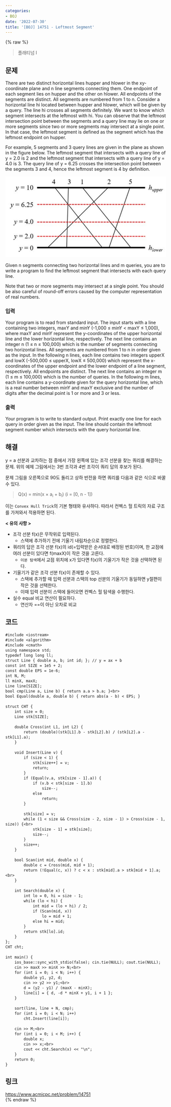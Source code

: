 ```yaml
---
categories:
- BOJ
date: '2022-07-30'
title: '[BOJ] 14751 - Leftmost Segment'
---
```


{% raw %}
> 플래티넘 I<br>

## 문제
There are two distinct horizontal lines hupper  and hlower  in the xy-coordinate plane and n line segments connecting them. One endpoint of each segment lies on hupper  and the other on hlower. All endpoints of the segments are distinct. All segments are numbered from 1 to n. Consider a horizontal line hi  located between hupper  and hlower, which will be given by a query. The line hi  crosses all segments definitely. We want to know which segment intersects at the leftmost with hi. You can observe that the leftmost intersection point between the segments and a query line may lie on one or more segments since two or more segments may intersect at a single point. In that case, the leftmost segment is defined as the segment which has the leftmost endpoint on hupper.

For example, 5 segments and 3 query lines are given in the plane as shown in the figure below. The leftmost segment that intersects with a query line of y = 2.0 is 2 and the leftmost segment that intersects with a query line of y = 4.0 is 3. The query line of y = 6.25 crosses the intersection point between the segments 3 and 4, hence the leftmost segment is 4 by definition.

![](images/14751.png)

Given n segments connecting two horizontal lines and m queries, you are to write a program to find the leftmost segment that intersects with each query line.

Note that two or more segments may intersect at a single point. You should be also careful of round-off errors caused by the computer representation of real numbers.

### 입력
Your program is to read from standard input. The input starts with a line containing two integers, maxY and minY (-1,000 ≤ minY < maxY ≤ 1,000), where maxY and minY represent the y-coordinates of the upper horizontal line and the lower horizontal line, respectively. The next line contains an integer n (1 ≤ n ≤ 100,000) which is the number of segments connecting two horizontal lines. All segments are numbered from 1 to n in order given as the input. In the following n lines, each line contains two integers upperX and lowX (-500,000 ≤ upperX, lowX ≤ 500,000) which represent the x-coordinates of the upper endpoint and the lower endpoint of a line segment, respectively. All endpoints are distinct. The next line contains an integer m (1 ≤ m ≤ 100,000) which is the number of queries. In the following m lines, each line contains a y-coordinate given for the query horizontal line, which is a real number between minY and maxY exclusive and the number of digits after the decimal point is 1 or more and 3 or less.

### 출력
Your program is to write to standard output. Print exactly one line for each query in order given as the input. The line should contain the leftmost segment number which intersects with the query horizontal line.

## 해결
y = a 선분과 교차하는 점 중에서 가장 왼쪽에 있는 조각 선분을 찾는 쿼리를 해결하는 문제. 위의 예제 그림에서는 3번 조각과 4번 조각이 쿼리 답의 후보가 된다. 

문제 그림을 오른쪽으로 90도 돌리고 상하 반전을 하면 쿼리를 다음과 같은 식으로 바꿀 수 있다.
> Q(x) = min(x × a<sub>i</sub> + b<sub>i</sub>) (i = [0, n - 1])<br>

이는 `Convex Hull Trick`의 기본 형태와 유사하다. 따라서 컨벡스 헐 트릭의 자료 구조를 가져와서 적용하면 된다.

**< 유의 사항 >**
- 조각 선분 f(x)은 무작위로 입력된다.
	- 스택에 추가하기 전에 기울기 내림차순으로 정렬한다.
- 쿼리의 답은 조각 선분 f(x)의 id(=입력받은 순서대로 배정된 번호)이며, 한 교점에 여러 선분이 있다면 f(maxX)이 작은 것을 고른다.
	- `이분 탐색`에서 교점 위치에 x가 있다면 f(x)의 기울기가 작은 것을 선택하면 된다.
- 기울기가 같은 조각 선분 f(x)이 존재할 수 있다.
	- 스택에 추가할 때 입력 선분과 스택의 top 선분의 기울기가 동일하면 y절편이 작은 것을 선택한다.
	- 이때 입력 선분이 스택에 들어오면 컨벡스 헐 탐색을 수행한다.
- 실수 equal 비교 연산이 필요하다.
	- 연산자 ==이 아닌 오차로 비교

## 코드
```
#include <iostream>
#include <algorithm>
#include <cmath>
using namespace std;
typedef long long ll;
struct Line { double a, b; int id; }; // y = ax + b
const int SIZE = 1e5 + 2;
const double EPS = 1e-6;
int N, M;
ll minX, maxX;
Line line[SIZE];
bool cmp(Line a, Line b) { return a.a > b.a; }<br>
bool Equal(double a, double b) { return abs(a - b) < EPS; }

struct CHT {
	int size = 0;
	Line stk[SIZE];

	double Cross(int L1, int L2) {
		return (double)(stk[L1].b - stk[L2].b) / (stk[L2].a - stk[L1].a);
	}

	void Insert(Line v) {
		if (size < 1) {
			stk[size++] = v;
			return;
		}
		if (Equal(v.a, stk[size - 1].a)) {
			if (v.b < stk[size - 1].b)
				size--;
			else
				return;
		}
		
		stk[size] = v;
		while (1 < size && Cross(size - 2, size - 1) > Cross(size - 1, size)) {<br>
			stk[size - 1] = stk[size];
			size--;
		}
		size++;
	}

	bool Scan(int mid, double x) {
		double c = Cross(mid, mid + 1);
		return (!Equal(c, x)) ? c < x : stk[mid].a > stk[mid + 1].a;<br>
	}

	int Search(double x) {
		int lo = 0, hi = size - 1;
		while (lo < hi) {
			int mid = (lo + hi) / 2;
			if (Scan(mid, x))
				lo = mid + 1;
			else hi = mid;
		}
		return stk[lo].id;
	}
};
CHT cht;

int main() {
	ios_base::sync_with_stdio(false); cin.tie(NULL); cout.tie(NULL);
	cin >> maxX >> minX >> N;<br>
	for (int i = 0; i < N; i++) {
		double y1, y2, d;
		cin >> y2 >> y1;<br>
		d = (y2 - y1) / (maxX - minX);
		line[i] = { d, -d * minX + y1, i + 1 };
	}

	sort(line, line + N, cmp);
	for (int i = 0; i < N; i++)
		cht.Insert(line[i]);

	cin >> M;<br>
	for (int i = 0; i < M; i++) {
		double x;
		cin >> x;<br>
		cout << cht.Search(x) << "\n";
	}
	return 0;
}
```

## 링크
https://www.acmicpc.net/problem/14751<br>
{% endraw %}